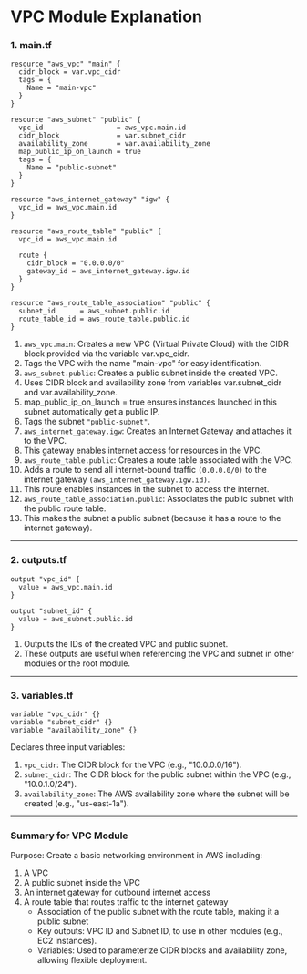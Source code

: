 # VPC Module Explanation

### 1. main.tf

```hcl
resource "aws_vpc" "main" {
  cidr_block = var.vpc_cidr
  tags = {
    Name = "main-vpc"
  }
}

resource "aws_subnet" "public" {
  vpc_id                  = aws_vpc.main.id
  cidr_block              = var.subnet_cidr
  availability_zone       = var.availability_zone
  map_public_ip_on_launch = true
  tags = {
    Name = "public-subnet"
  }
}

resource "aws_internet_gateway" "igw" {
  vpc_id = aws_vpc.main.id
}

resource "aws_route_table" "public" {
  vpc_id = aws_vpc.main.id

  route {
    cidr_block = "0.0.0.0/0"
    gateway_id = aws_internet_gateway.igw.id
  }
}

resource "aws_route_table_association" "public" {
  subnet_id      = aws_subnet.public.id
  route_table_id = aws_route_table.public.id
}
```

1. `aws_vpc.main`: Creates a new VPC (Virtual Private Cloud) with the CIDR block provided via the variable var.vpc_cidr.
2. Tags the VPC with the name "main-vpc" for easy identification.
3. `aws_subnet.public`: Creates a public subnet inside the created VPC.
4. Uses CIDR block and availability zone from variables var.subnet_cidr and var.availability_zone.
5. map_public_ip_on_launch = true ensures instances launched in this subnet automatically get a public IP.
6. Tags the subnet `"public-subnet"`.
7. `aws_internet_gateway.igw`: Creates an Internet Gateway and attaches it to the VPC.
8. This gateway enables internet access for resources in the VPC.
9. `aws_route_table.public`: Creates a route table associated with the VPC.
10. Adds a route to send all internet-bound traffic `(0.0.0.0/0)` to the internet gateway `(aws_internet_gateway.igw.id)`.
11. This route enables instances in the subnet to access the internet.
12. `aws_route_table_association.public`: Associates the public subnet with the public route table.
13. This makes the subnet a public subnet (because it has a route to the internet gateway).

---

### 2. outputs.tf
```hcl
output "vpc_id" {
  value = aws_vpc.main.id
}

output "subnet_id" {
  value = aws_subnet.public.id
}
```

1. Outputs the IDs of the created VPC and public subnet.
2. These outputs are useful when referencing the VPC and subnet in other modules or the root module.

---

### 3. variables.tf

```hcl
variable "vpc_cidr" {}
variable "subnet_cidr" {}
variable "availability_zone" {}
```

Declares three input variables:

1. `vpc_cidr`: The CIDR block for the VPC (e.g., "10.0.0.0/16").
2. `subnet_cidr`: The CIDR block for the public subnet within the VPC (e.g., "10.0.1.0/24").
3. `availability_zone`: The AWS availability zone where the subnet will be created (e.g., "us-east-1a").

---

### Summary for VPC Module

Purpose: Create a basic networking environment in AWS including:

1. A VPC
2. A public subnet inside the VPC
3. An internet gateway for outbound internet access
4. A route table that routes traffic to the internet gateway
   - Association of the public subnet with the route table, making it a public subnet
   - Key outputs: VPC ID and Subnet ID, to use in other modules (e.g., EC2 instances).
   - Variables: Used to parameterize CIDR blocks and availability zone, allowing flexible deployment.

